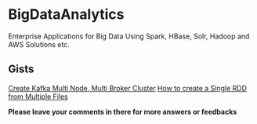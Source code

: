 # BigDataAnalytics
Enterprise Applications for Big Data Using Spark, HBase, Solr, Hadoop and AWS Solutions etc.


## Gists
[Create Kafka Multi Node, Multi Broker Cluster](https://gist.github.com/mkanchwala/fbfdd5ef866a58a77f6e)
[How to create a Single RDD from Multiple Files](https://gist.github.com/mkanchwala/d6534e94ad5dc140b48b)

**Please leave your comments in there for more answers or feedbacks**
